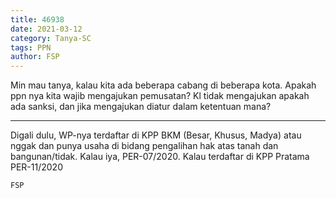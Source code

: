 ```yaml
---
title: 46938
date: 2021-03-12
category: Tanya-SC
tags: PPN
author: FSP
---
```


Min mau tanya, kalau kita ada beberapa cabang di beberapa kota. Apakah ppn nya kita wajib mengajukan pemusatan? Kl tidak mengajukan apakah ada sanksi, dan jika mengajukan diatur dalam ketentuan mana?

---

Digali dulu, WP-nya terdaftar di KPP BKM (Besar, Khusus, Madya) atau nggak dan punya usaha di bidang pengalihan hak atas tanah dan bangunan/tidak. Kalau iya, PER-07/2020. Kalau terdaftar di KPP Pratama PER-11/2020

`FSP`
